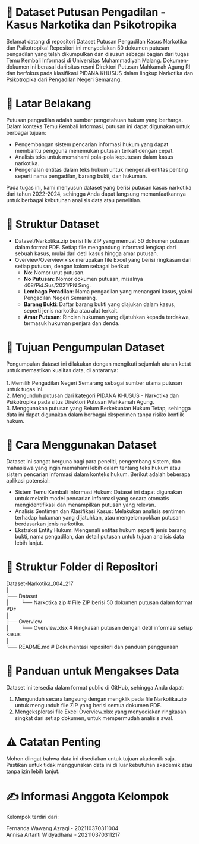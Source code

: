 <h1>📄 Dataset Putusan Pengadilan - Kasus Narkotika dan Psikotropika</h1>
  
  Selamat datang di repositori Dataset Putusan Pengadilan Kasus Narkotika dan Psikotropika!
  Repositori ini menyediakan 50 dokumen putusan pengadilan yang telah dikumpulkan dan disusun sebagai bagian dari tugas Temu Kembali Informasi di Universitas Muhammadiyah Malang. Dokumen-dokumen ini berasal dari   situs resmi Direktori Putusan Mahkamah Agung RI dan berfokus pada klasifikasi PIDANA KHUSUS dalam lingkup Narkotika dan Psikotropika dari Pengadilan Negeri Semarang.

<h1>🌟 Latar Belakang</h1>
  
  Putusan pengadilan adalah sumber pengetahuan hukum yang berharga. Dalam konteks Temu Kembali Informasi, putusan ini dapat digunakan untuk berbagai tujuan:
 - Pengembangan sistem pencarian informasi hukum yang dapat membantu pengguna menemukan putusan terkait dengan cepat.
 - Analisis teks untuk memahami pola-pola keputusan dalam kasus narkotika.
 - Pengenalan entitas dalam teks hukum untuk mengenali entitas penting seperti nama pengadilan, barang bukti, dan hukuman.<br>
 
Pada tugas ini, kami menyusun dataset yang berisi putusan kasus narkotika dari tahun 2022-2024, sehingga Anda dapat langsung memanfaatkannya untuk berbagai kebutuhan analisis data atau penelitian.

<h1>📁 Struktur Dataset</h1>

  -  Dataset/Narkotika.zip berisi file ZIP yang memuat 50 dokumen putusan dalam format PDF. Setiap file mengandung informasi lengkap dari sebuah kasus, mulai dari detil kasus hingga amar putusan.
  -  Overview/Overview.xlsx merupakan file Excel yang berisi ringkasan dari setiap putusan, dengan kolom sebagai berikut: 
     - **No**: Nomor urut putusan.
     - **No Putusan**: Nomor dokumen putusan, misalnya 408/Pid.Sus/2021/PN Smg.
     - **Lembaga Peradilan**: Nama pengadilan yang menangani kasus, yakni Pengadilan Negeri Semarang.
     - **Barang Bukti**: Daftar barang bukti yang diajukan dalam kasus, seperti jenis narkotika atau alat terkait.
     - **Amar Putusan**: Rincian hukuman yang dijatuhkan kepada terdakwa, termasuk hukuman penjara dan denda.

  
<h1>🎯 Tujuan Pengumpulan Dataset</h1>
  
  Pengumpulan dataset ini dilakukan dengan mengikuti sejumlah aturan ketat untuk memastikan kualitas data, di antaranya:<br><br>
     1. Memilih Pengadilan Negeri Semarang sebagai sumber utama putusan untuk tugas ini.<br>
     2. Mengunduh putusan dari kategori PIDANA KHUSUS - Narkotika dan Psikotropika pada situs Direktori Putusan Mahkamah Agung.<br>
     3. Menggunakan putusan yang Belum Berkekuatan Hukum Tetap, sehingga data ini dapat digunakan dalam berbagai eksperimen tanpa risiko konflik hukum.<br>
    
<h1>🚀 Cara Menggunakan Dataset</h1>
  
  Dataset ini sangat berguna bagi para peneliti, pengembang sistem, dan mahasiswa yang ingin memahami lebih dalam tentang teks hukum atau sistem pencarian informasi dalam konteks hukum. Berikut adalah beberapa     aplikasi potensial:

  - Sistem Temu Kembali Informasi Hukum: Dataset ini dapat digunakan untuk melatih model pencarian informasi yang secara otomatis mengidentifikasi dan menampilkan putusan yang relevan.
  - Analisis Sentimen dan Klasifikasi Kasus: Melakukan analisis sentimen terhadap hukuman yang dijatuhkan, atau mengelompokkan putusan berdasarkan jenis narkotika.
  - Ekstraksi Entity Hukum: Mengenali entitas hukum seperti jenis barang bukti, nama pengadilan, dan detail putusan untuk tujuan analisis data lebih lanjut.
    
<h1>📑 Struktur Folder di Repositori</h1>

  Dataset-Narkotika_004_217<br>
  │<br>
  ├── Dataset<br>
  │&nbsp;&nbsp;&nbsp;&nbsp;&nbsp;&nbsp;&nbsp;   └── Narkotika.zip           # File ZIP berisi 50 dokumen putusan dalam format PDF<br>
  │<br>
  ├── Overview<br>
  │&nbsp;&nbsp;&nbsp;&nbsp;&nbsp;&nbsp;&nbsp;   └── Overview.xlsx           # Ringkasan putusan dengan detil informasi setiap kasus<br>
  │<br>
  └── README.md                   # Dokumentasi repositori dan panduan penggunaan
  
<h1>📌 Panduan untuk Mengakses Data</h1>
  
  Dataset ini tersedia dalam format public di GitHub, sehingga Anda dapat:
 1. Mengunduh secara langsung dengan mengklik pada file Narkotika.zip untuk mengunduh file ZIP yang berisi semua dokumen PDF.
 2. Mengeksplorasi file Excel Overview.xlsx yang menyediakan ringkasan singkat dari setiap dokumen, untuk mempermudah analisis awal.
    
<h1>⚠️ Catatan Penting</h1>

Mohon diingat bahwa data ini disediakan untuk tujuan akademik saja. Pastikan untuk tidak menggunakan data ini di luar kebutuhan akademik atau tanpa izin lebih lanjut.

<h1>✍️ Informasi Anggota Kelompok</h1>

Kelompok terdiri dari:

Fernanda Wawang Azraqi - 202110370311004<br>
Annisa Artanti Widyadhana - 202110370311217

